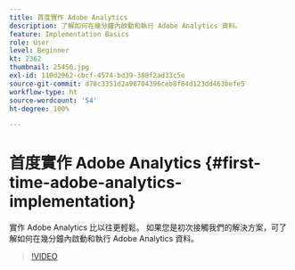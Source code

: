 ```yaml
---
title: 首度實作 Adobe Analytics
description: 了解如何在幾分鐘內啟動和執行 Adobe Analytics 資料。
feature: Implementation Basics
role: User
level: Beginner
kt: 2362
thumbnail: 25456.jpg
exl-id: 110d2962-cbcf-4574-bd39-308f2ad33c5e
source-git-commit: d78c3351d2a98704396ceb8f84d123dd463befe5
workflow-type: ht
source-wordcount: '54'
ht-degree: 100%

---
```


# 首度實作 Adobe Analytics {#first-time-adobe-analytics-implementation}

實作 Adobe Analytics 比以往更輕鬆。 如果您是初次接觸我們的解決方案，可了解如何在幾分鐘內啟動和執行 Adobe Analytics 資料。

>[!VIDEO](https://video.tv.adobe.com/v/25456/?quality=12)